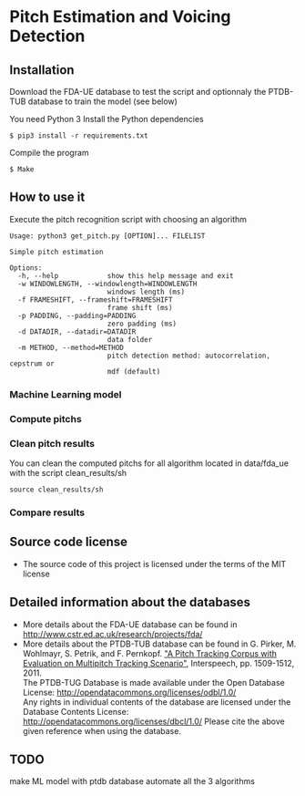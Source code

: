 # Pitch Estimation and Voicing Detection

## Installation

Download the FDA-UE database to test the script and optionnaly the PTDB-TUB database to train the model (see below)

You need Python 3
Install the Python dependencies
```
$ pip3 install -r requirements.txt  
```

Compile the program
```
$ Make
```

## How to use it

Execute the pitch recognition script with choosing an algorithm
```
Usage: python3 get_pitch.py [OPTION]... FILELIST

Simple pitch estimation

Options:
  -h, --help            show this help message and exit
  -w WINDOWLENGTH, --windowlength=WINDOWLENGTH
                        windows length (ms)
  -f FRAMESHIFT, --frameshift=FRAMESHIFT
                        frame shift (ms)
  -p PADDING, --padding=PADDING
                        zero padding (ms)
  -d DATADIR, --datadir=DATADIR
                        data folder
  -m METHOD, --method=METHOD
                        pitch detection method: autocorrelation, cepstrum or
                        mdf (default)
```

### Machine Learning model

### Compute pitchs

### Clean pitch results

You can clean the computed pitchs for all algorithm located in data/fda_ue with the script clean_results/sh

```
source clean_results/sh
```

### Compare results

## Source code license ##
* The source code of this project is licensed under the terms of the MIT license

## Detailed information about the databases ##
* More details about the FDA-UE database can be found in http://www.cstr.ed.ac.uk/research/projects/fda/
* More details about the PTDB-TUB database can be found in G. Pirker, M. Wohlmayr, S. Petrik, and F. Pernkopf. ["A Pitch Tracking Corpus with Evaluation on Multipitch Tracking Scenario"](https://www.spsc.tugraz.at/system/files/InterSpeech2011Master_0.pdf), Interspeech, pp. 1509-1512, 2011.  
The PTDB-TUG Database is made available under the Open Database License: http://opendatacommons.org/licenses/odbl/1.0/  
Any rights in individual contents of the database are licensed under the Database Contents License: http://opendatacommons.org/licenses/dbcl/1.0/ Please cite the above given reference when using the database. 

## TODO
make ML model with ptdb database
automate all the 3 algorithms